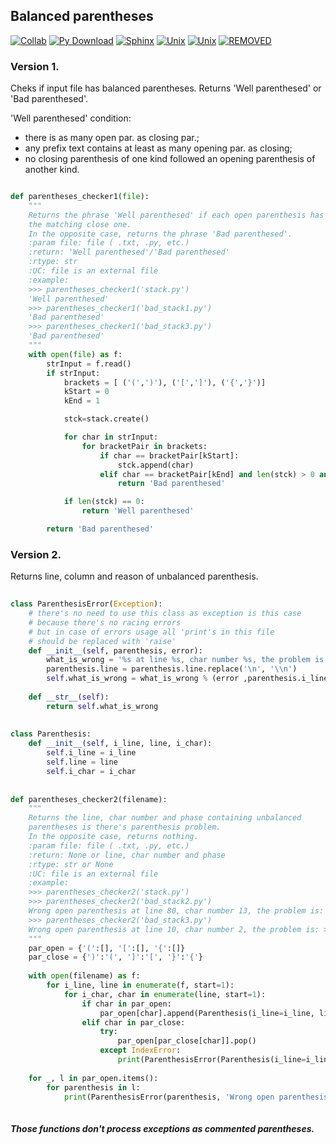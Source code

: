 ## Balanced parentheses

[![Collab](https://img.shields.io/badge/%E2%99%A5-collaborator-ff0068.svg)](https://github.com/MajorPetrov)
[![Py Download](https://img.shields.io/badge/python-3.5-red.svg)](https://www.python.org/downloads/release/python-350/)
[![Sphinx](https://img.shields.io/badge/sphinx-python%20doc%20generator-green.svg)](http://www.sphinx-doc.org/en/1.4.8/)
[![Unix](https://img.shields.io/badge/linux-command%20line-lightgrey.svg)](http://linuxcommand.org/lc3_learning_the_shell.php)
[![Unix](https://img.shields.io/badge/python-recursion%20functions-3bf4b3.svg)](http://anandology.com/python-practice-book/functional-programming.html)
[![REMOVED](https://travis-ci.org/tonythedealer/tp-info.svg?branch=master)](https://travis-ci.org/)

### Version 1.
Cheks if input file has balanced parentheses.
Returns 'Well parenthesed' or 'Bad parenthesed'.

'Well parenthesed' condition:
* there is as many open par. as closing par.;
* any prefix text contains at least as many opening par. as closing;
* no closing parenthesis of one kind followed an opening parenthesis of another kind.

```python

def parentheses_checker1(file):
    """
    Returns the phrase 'Well parenthesed' if each open parenthesis has
    the matching close one.
    In the opposite case, returns the phrase 'Bad parenthesed'.
    :param file: file ( .txt, .py, etc.)
    :return: 'Well parenthesed'/'Bad parenthesed'
    :rtype: str
    :UC: file is an external file
    :example:
    >>> parentheses_checker1('stack.py')
    'Well parenthesed'
    >>> parentheses_checker1('bad_stack1.py')
    'Bad parenthesed'
    >>> parentheses_checker1('bad_stack3.py')
    'Bad parenthesed'
    """
    with open(file) as f:
        strInput = f.read()
        if strInput:
            brackets = [ ('(',')'), ('[',']'), ('{','}')]
            kStart = 0
            kEnd = 1

            stck=stack.create()

            for char in strInput:
                for bracketPair in brackets:
                    if char == bracketPair[kStart]:
                        stck.append(char)
                    elif char == bracketPair[kEnd] and len(stck) > 0 and stck.pop() != bracketPair[kStart]:
                        return 'Bad parenthesed'

            if len(stck) == 0:
                return 'Well parenthesed'

        return 'Bad parenthesed'
```
### Version 2.

Returns line, column and reason of unbalanced parenthesis. 

```python
              
class ParenthesisError(Exception):
    # there's no need to use this class as exception is this case
    # because there's no racing errors
    # but in case of errors usage all 'print's in this file
    # should be replaced with 'raise'
    def __init__(self, parenthesis, error):
        what_is_wrong = '%s at line %s, char number %s, the problem is >>> %s'
        parenthesis.line = parenthesis.line.replace('\n', '\\n')
        self.what_is_wrong = what_is_wrong % (error ,parenthesis.i_line-1, parenthesis.i_char-1, parenthesis.line)
 
    def __str__(self):
        return self.what_is_wrong
 
 
class Parenthesis:
    def __init__(self, i_line, line, i_char):
        self.i_line = i_line
        self.line = line
        self.i_char = i_char
 
 
def parentheses_checker2(filename):
    """
    Returns the line, char number and phase containing unbalanced
    parentheses is there's parenthesis problem.
    In the opposite case, returns nothing.
    :param file: file ( .txt, .py, etc.)
    :return: None or line, char number and phase
    :rtype: str or None
    :UC: file is an external file
    :example:
    >>> parentheses_checker2('stack.py')
    >>> parentheses_checker2('bad_stack2.py')
    Wrong open parenthesis at line 80, char number 13, the problem is: >>> def is_empty (s:\n
    >>> parentheses_checker2('bad_stack3.py')
    Wrong open parenthesis at line 10, char number 2, the problem is: >>> A [ module for stack data structure.\n
    """
    par_open = {'(':[], '[':[], '{':[]}
    par_close = {')':'(', ']':'[', '}':'{'}
    
    with open(filename) as f:
        for i_line, line in enumerate(f, start=1):
            for i_char, char in enumerate(line, start=1):
                if char in par_open:
                    par_open[char].append(Parenthesis(i_line=i_line, line=line, i_char=i_char))
                elif char in par_close:
                    try:
                        par_open[par_close[char]].pop()
                    except IndexError:
                        print(ParenthesisError(Parenthesis(i_line=i_line, line=line, i_char=i_char), 'Wrong closed parenthesis '))
    
    for _, l in par_open.items():
        for parenthesis in l:
            print(ParenthesisError(parenthesis, 'Wrong open parenthesis'))
            
```
##### Those functions don't process exceptions as commented parentheses.


